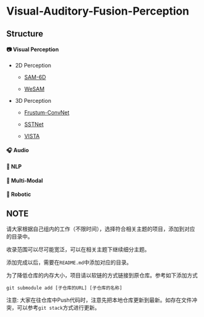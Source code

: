 # Visual-Auditory-Fusion-Perception

## Structure

#### 📷 Visual Perception

- 2D Perception

  - [SAM-6D](Visual-Perception/2D-Perception/SAM-6D/)

  - [WeSAM](Visual-Perception/2D-Perception/WeSAM/)

- 3D Perception

  - [Frustum-ConvNet](Visual-Perception/3D-Perception/Frustum-ConvNet/)

  - [SSTNet](Visual-Perception/3D-Perception/SSTNet/)

  - [VISTA](Visual-Perception/3D-Perception/VISTA/)


#### 🎧 Audio


#### 💬 NLP


#### 🔮 Multi-Modal


#### 🤖 Robotic



## NOTE

请大家根据自己组内的工作（不限时间），选择符合相关主题的项目，添加到对应的目录中。

收录范围可以尽可能宽泛，可以在相关主题下继续细分主题。

添加完成以后，需要在`README.md`中添加对应的目录。

为了降低仓库的内存大小，项目请以软链的方式链接到原仓库。参考如下添加方式

```
git submodule add [子仓库的URL] [子仓库的名称]
```

注意: 大家在往仓库中Push代码时，注意先把本地仓库更新到最新。如存在文件冲突，可以参考`git stack`方式进行更新。